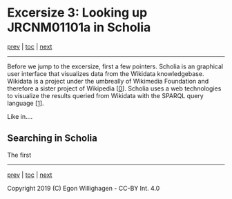# Excersize 3: Looking up JRCNM01101a in Scholia

[prev](browsing.md) | [toc](./README.md) | [next](extending.md)

---

Before we jump to the excersize, first a few pointers.
Scholia is an graphical user interface that visualizes data from the Wikidata knowledgebase.
Wikidata is a project under the umbreally of Wikimedia Foundation and therefore a sister
project of Wikipedia [[0](https://www.biorxiv.org/content/10.1101/799684v1)].
Scholia uses a web technologies to visualize the results queried
from Wikidata with the SPARQL query language [[1](https://riojournal.com/article/35820/)].

Like in....

## Searching in Scholia

The first


---

[prev](browsing.md) | [toc](./README.md) | [next](extending.md)

Copyright 2019 (C) Egon Willighagen - CC-BY Int. 4.0
